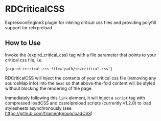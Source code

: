 # RDCriticalCSS
ExpressionEngine3 plugin for inlining critical css files and providing polyfill support for rel=preload

## How to Use

Invoke the {exp:rd_critical_css} tag with a file parameter that points to your critical css file, i.e.

```
{exp:rd_critical_css file='path/to/critical.css'}
```

RDCriticalCSS will inject the contents of your critical css file (removing any sourceMap info) into the `head` so that above-the-fold content will be styled without blocking the rendering of the page.

Immediately following this `link` element, it will inject a `script` tag with compressed loadCSS and cssrelpreload scripts (currently v1.2.0) to load stylesheets asynchronously (see https://github.com/filamentgroup/loadCSS)